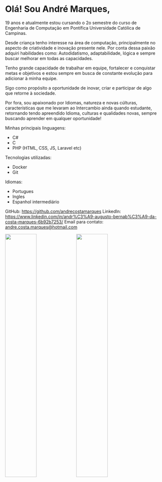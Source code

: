 
# Olá! Sou André Marques, 
19 anos e atualmente estou cursando o 2o semestre do curso de Engenharia de Computação em Pontífica Universidade Católica de Campinas.

Desde criança tenho interesse na área de computação, principalmente no aspecto de criatividade e inovação presente nele. Por conta dessa paixão adquiri habilidades como: Autodidatismo, adaptabilidade, lógica e sempre buscar melhorar em todas as capacidades.

Tenho grande capacidade de trabalhar em equipe, fortalecer e conquistar metas e objetivos e estou sempre em busca de constante evolução para adicionar à minha equipe.

Sigo como propósito a oportunidade de inovar, criar e participar de algo que retorne à sociedade.

Por fora, sou apaixonado por Idiomas, natureza e novas cúlturas, características que me levaram ao Intercambio ainda quando estudante, retornando tendo apreendido Idioma, culturas e qualidades novas, sempre buscando aprender em qualquer oportunidade!

Minhas principais linguagens:

- C#
- C
- PHP (HTML, CSS, JS, Laravel etc)

Tecnologias utilizadas:

- Docker
- Git

Idiomas:

- Portugues
- Ingles
- Espanhol intermediário 

GitHub: https://github.com/andrecostamarques
LinkedIn: https://www.linkedin.com/in/andr%C3%A9-augusto-bernab%C3%A9-da-costa-marques-6b92b7253/
Email para contato: andre.costa.marques@hotmail.com

<img width="45%" src="https://github-readme-stats.vercel.app/api?username=andrecostamarques&show_icons=true&theme=dracula">
<img width="45%" src="https://github-readme-stats.vercel.app/api/top-langs/?username=andrecostamarques&layout=compact">
